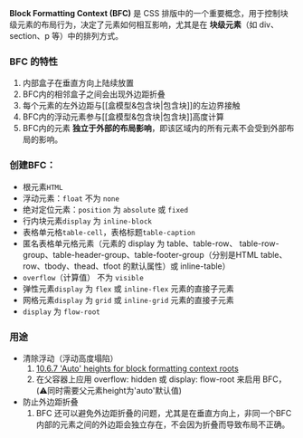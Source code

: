 **Block Formatting Context (BFC)** 是 CSS 排版中的一个重要概念，用于控制块级元素的布局行为，决定了元素如何相互影响，尤其是在 **块级元素**（如 div、section、p 等）中的排列方式。

### BFC 的特性
1. 内部盒子在垂直方向上陆续放置
2. BFC内的相邻盒子之间会出现外边距折叠
3. 每个元素的左外边距与[[盒模型&包含块|包含块]]的左边界接触
4. BFC内的浮动元素参与[[盒模型&包含块|包含块]]高度计算
5. BFC内的元素 **独立于外部的布局影响**，即该区域内的所有元素不会受到外部布局的影响。

### 创建BFC：

- 根元素`HTML`
- 浮动元素：`float` 不为 `none`
- 绝对定位元素：`position` 为 `absolute` 或 `fixed`
- 行内块元素`display` 为 `inline-block`
- 表格单元格`table-cell`，表格标题`table-caption`
- 匿名表格单元格元素（元素的 display 为 table、table-row、 table-row-group、table-header-group、table-footer-group（分别是HTML table、row、tbody、thead、tfoot 的默认属性）或 inline-table）
- `overflow`（计算值） 不为 `visible`
- 弹性元素`display` 为 `flex` 或 `inline-flex` 元素的直接子元素
- 网格元素`display` 为 `grid` 或 `inline-grid` 元素的直接子元素
- `display` 为 `flow-root`

### 用途
- 清除浮动（浮动高度塌陷）
	1. [10.6.7 'Auto' heights for block formatting context roots](https://www.w3.org/TR/CSS2/visudet.html#root-height)
	2. 在父容器上应用 overflow: hidden 或 display: flow-root 来启用 BFC，(⚠️同时需要父元素height为'auto'默认值)
- 防止外边距折叠
	1. BFC 还可以避免外边距折叠的问题，尤其是在垂直方向上，非同一个BFC内部的元素之间的外边距会独立存在，不会因为折叠而导致布局不正确。